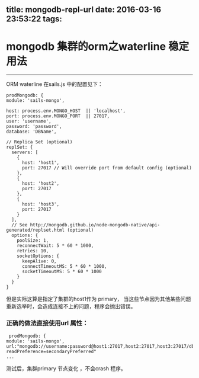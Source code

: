 title: mongodb-repl-url
date: 2016-03-16 23:53:22
tags:
---
# mongodb 集群的orm之waterline 稳定用法
---

ORM waterline 在sails.js 中的配置见下：

    prodMongodb: {
    module: 'sails-mongo',
    
    host: process.env.MONGO_HOST  || 'localhost',
    port: process.env.MONGO_PORT  || 27017,
    user: 'username',
    password: 'password',
    database: 'DBName',

    // Replica Set (optional)
    replSet: {
      servers: [
        {   
          host: 'host1',
          port: 27017 // Will override port from default config (optional)
        },  
        {   
          host: 'host2',
          port: 27017
        },  
        {   
          host: 'host3',
          port: 27017
        }   
      ],  
      // See http://mongodb.github.io/node-mongodb-native/api-generated/replset.html (optional)
      options: {
        poolSize: 1,
        reconnectWait: 5 * 60 * 1000,
        retries: 10, 
        socketOptions: {
          keepAlive: 0,
          connectTimeoutMS: 5 * 60 * 1000,
          socketTimeoutMS: 5 * 60 * 1000
        }
      }
    }
  
  
  
  但是实际这算是指定了集群的host1作为 primary， 当这些节点因为其他某些问题重新选举时，会造成连接不上的问题，程序会抛出错误。
  
###  正确的做法直接使用url 属性：

     prodMongodb: {
    module: 'sails-mongo',
    url:"mongodb://username:password@host1:27017,host2:27017,host3:27017/dbName?readPreference=secondaryPreferred"
    ...
    
 
测试后，集群primary 节点变化 ，不会crash 程序。
 
